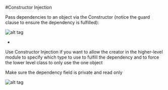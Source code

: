#Constructor Injection

Pass dependencies to an object via the Constructor (notice the guard clause to ensure the dependency is fulfilled):

![alt tag](https://github.com/Cody-Nicholson96/Software_Development/blob/master/Object_Oriented_Software_Development/pics/constructorInjection.jpg)

-

Use Constructor Injection if you want to allow the creator in the higher-level module to specify which type to use to fulfill the dependency and to force the lower level class to only use the one object

Make sure the dependency field is private and read only

![alt tag](https://github.com/Cody-Nicholson96/Software_Development/blob/master/Object_Oriented_Software_Development/pics/constructorInjection2.jpg)